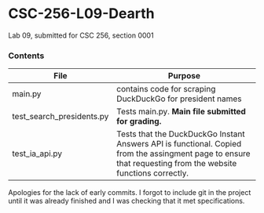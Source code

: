 # CSC-256-L09-Dearth
Lab 09, submitted for CSC 256, section 0001

### Contents
|File|Purpose|
|-|-|
|main.py|contains code for scraping DuckDuckGo for president names|
|test_search_presidents.py|Tests main.py. **Main file submitted for grading.**|
|test_ia_api.py|Tests that the DuckDuckGo Instant Answers API is functional. Copied from the assingment page to ensure that requesting from the website functions correctly.|

Apologies for the lack of early commits. I forgot to include git in the project until it was already finished and I was checking that it met specifications.
